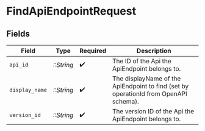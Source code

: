 # FindApiEndpointRequest


## Fields

| Field                                                                                | Type                                                                                 | Required                                                                             | Description                                                                          |
| ------------------------------------------------------------------------------------ | ------------------------------------------------------------------------------------ | ------------------------------------------------------------------------------------ | ------------------------------------------------------------------------------------ |
| `api_id`                                                                             | *::String*                                                                           | :heavy_check_mark:                                                                   | The ID of the Api the ApiEndpoint belongs to.                                        |
| `display_name`                                                                       | *::String*                                                                           | :heavy_check_mark:                                                                   | The displayName of the ApiEndpoint to find (set by operationId from OpenAPI schema). |
| `version_id`                                                                         | *::String*                                                                           | :heavy_check_mark:                                                                   | The version ID of the Api the ApiEndpoint belongs to.                                |